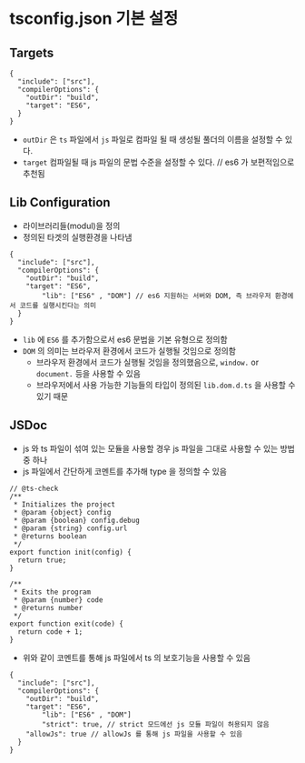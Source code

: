 # tsconfig.json 기본 설정

## Targets

```tsx
{
  "include": ["src"],
  "compilerOptions": {
    "outDir": "build",
    "target": "ES6",
  }
}
```

- `outDir` 은 `ts` 파일에서 `js`  파일로 컴파일 될 때 생성될 풀더의 이름을 설정할 수 있다.
- `target` 컴파일될 때 js 파일의 문법 수준을 설정할 수 있다. // es6 가 보편적임으로 추천됨

## Lib Configuration

- 라이브러리들(modul)을 정의
- 정의된 타겟의 실행환경을 나타냄

```tsx
{
  "include": ["src"],
  "compilerOptions": {
    "outDir": "build",
    "target": "ES6",
		"lib": ["ES6" , "DOM"] // es6 지원하는 서버와 DOM, 즉 브라우저 환경에서 코드를 실행시킨다는 의미
  }
}
```

- `lib` 에 `ES6` 를 추가함으로서 es6 문법을 기본 유형으로 정의함
- `DOM` 의 의미는 브라우저 환경에서 코드가 실행될 것임으로 정의함
    - 브라우저 환경에서 코드가 실행될 것임을 정의했음으로, `window.` or `document.` 등을 사용할 수 있음
    - 브라우저에서 사용 가능한 기능들의 타입이  정의된 `lib.dom.d.ts` 을 사용할 수 있기 때문
    

## JSDoc

- js 와 ts 파일이 섞여 있는 모듈을 사용할 경우 js 파일을 그대로 사용할 수 있는 방법 중 하나
- js 파일에서 간단하게 코멘트를 추가해 type 을 정의할 수 있음

```tsx
// @ts-check
/**
 * Initializes the project
 * @param {object} config
 * @param {boolean} config.debug
 * @param {string} config.url
 * @returns boolean
 */
export function init(config) {
  return true;
}

/**
 * Exits the program
 * @param {number} code
 * @returns number
 */
export function exit(code) {
  return code + 1;
}
```

- 위와 같이 코멘트를 통해 js 파일에서 ts 의 보호기능을 사용할 수 있음

```tsx
{
  "include": ["src"],
  "compilerOptions": {
    "outDir": "build",
    "target": "ES6",
		"lib": ["ES6" , "DOM"]
		"strict": true, // strict 모드에선 js 모듈 파일이 허용되지 않음
    "allowJs": true // allowJs 를 통해 js 파일을 사용할 수 있음
  }
}
```
